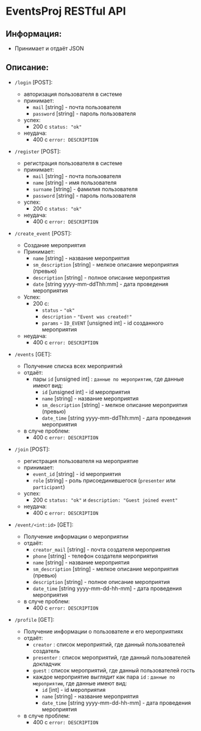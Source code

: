 # EventsProj RESTful API

## Информация:
*   Принимает и отдаёт JSON

## Описание:
*   `/login`  [POST]:
    *    авторизация пользователя в системе
    *    принимает:
   	     *    `mail` [string] - почта пользователя
         *    `password` [string] - пароль пользователя
    *    успех:
         *    200 с `status: "ok"`
    *    неудача:
         *    400 с `error: DESCRIPTION`

*   `/register`  [POST]:
    *    регистрация пользователя в системе
    *    принимает:
         *    `mail` [string] - почта пользователя
         *    `name` [string] - имя пользователя
         *    `surname` [string] - фамилия пользователя
         *    `password` [string] - пароль пользователя
    *   успех:
         *    200 с `status: "ok"`
    *    неудача:
         *    400 с `error: DESCRIPTION`

*   `/create_event`  [POST]:
    *   Создание мероприятия
    *   Принимает:
        *    `name` [string] - название мероприятия
        *    `sm_description` [string] - мелкое описание мероприятия (превью)
        *    `description` [string] - полное описание мероприятия
        *    `date` [string yyyy-mm-ddThh:mm] - дата проведения мероприятия
    *   Успех:
        *    200 с:
             *    `status` - `"ok"`
             *    `description` - `"Event was created!"`
             *    `params` - `ID_EVENT` [unsigned int] - id созданного мероприятия
    *    неудача:
         *    400 с `error: DESCRIPTION`

*   `/events`  [GET]:
    *   Получение списка всех мероприятий
    *   отдаёт:
        *   пары `id` [unsigned int] : `данные по мероприятию`, где данные имеют вид:
             *    `id` [unsigned int] - id мероприятия
             *    `name` [string] - название мероприятия
             *    `sm_description` [string] - мелкое описание мероприятия (превью)
             *    `date_time` [string yyyy-mm-ddThh:mm] - дата проведения мероприятия
    *   в случе проблем:
        *    400 с `error: DESCRIPTION`

*   `/join`  [POST]:
    *    регистрация пользователя на мероприятие
    *    принимает:
         *    `event_id` [string] - id мероприятия
         *    `role` [string] - роль присоединившегося (`presenter` или `participant`)
    *    успех:
         *    200 с `status: "ok"` и `description: "Guest joined event"`
    *    неудача:
         *    400 с `error: DESCRIPTION`

*   `/event/<int:id>`  [GET]:
    *   Получение информации о мероприятии
    *   отдаёт:
        *    `creator_mail` [string] - почта создателя мероприятия
        *    `phone` [string] - телефон создателя мероприятия
        *    `name` [string] - название мероприятия
        *    `sm_description` [string] - мелкое описание мероприятия (превью)
        *    `description` [string] - полное описание мероприятия
        *    `date_time` [string yyyy-mm-dd-hh-mm] - дата проведения мероприятия
    *   в случе проблем:
        *    400 с `error: DESCRIPTION`

*   `/profile`  [GET]:
    *   Получение информации о пользователе и его мероприятиях
    *   отдаёт:
        *   `creator` : список мероприятий, где данный пользователей создатель
        *   `presenter` : список мероприятий, где данный пользователей докладчик
        *   `guest` : список мероприятий, где данный пользователей гость
        *   каждое мероприятие выглядит как пара `id` : `данные по мероприятию`, где данные имеют вид:
            *    `id` [int] - id мероприятия
            *    `name` [string] - название мероприятия
            *    `date_time` [string yyyy-mm-dd-hh-mm] - дата проведения мероприятия
    *   в случе проблем:
        *    400 с `error: DESCRIPTION`
